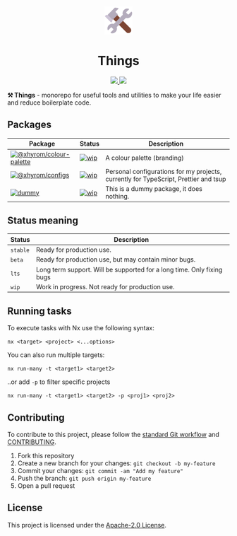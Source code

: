 <p align="center">
  <img src=".github/hammer-and-wrench.png" alt="Hammer and Wrench Emoji" width="64" height="64">
</p>

<h1 align="center">Things</h1>

<p align="center">
    <a href="https://s.xhyrom.dev/discord" alt="Discord">
        <img src="https://img.shields.io/discord/1046534628577640528?label=discord&style=for-the-badge&color=2fbfc4"/>
    </a>
    <a href="https://github.com/xHyroM/things/issues" alt="Issues">
      <img src="https://img.shields.io/github/issues/xHyroM/things?style=for-the-badge"/>
    </a>
</p>

**⚒️ Things** - monorepo for useful tools and utilities to make your life easier and reduce boilerplate code.

## Packages

<!-- START-PACKAGES-TABLE -->
| Package                                                                                                                                                                | Status                                                                                | Description                                                                          |
| ---------------------------------------------------------------------------------------------------------------------------------------------------------------------- | ------------------------------------------------------------------------------------- | ------------------------------------------------------------------------------------ |
| [![@xhyrom/colour-palette](https://img.shields.io/npm/v/@xhyrom/colour-palette?label=%40xhyrom%2Fcolour-palette&style=flat)](https://npmjs.org/@xhyrom/colour-palette) | [![wip](https://img.shields.io/badge/status-wip-red.svg?style=flat)](#status-meaning) | A colour palette (branding)                                                          |
| [![@xhyrom/configs](https://img.shields.io/npm/v/@xhyrom/configs?label=%40xhyrom%2Fconfigs&style=flat)](https://npmjs.org/@xhyrom/configs)                             | [![wip](https://img.shields.io/badge/status-wip-red.svg?style=flat)](#status-meaning) | Personal configurations for my projects, currently for TypeScript, Prettier and tsup |
| [![dummy](https://img.shields.io/npm/v/dummy?label=dummy&style=flat)](https://npmjs.org/dummy)                                                                         | [![wip](https://img.shields.io/badge/status-wip-red.svg?style=flat)](#status-meaning) | This is a dummy package, it does nothing.                                            |
<!-- END-PACKAGES-TABLE -->

## Status meaning

| Status   | Description                                                            |
| -------- | ---------------------------------------------------------------------- |
| `stable` | Ready for production use.                                              |
| `beta`   | Ready for production use, but may contain minor bugs.                  |
| `lts `   | Long term support. Will be supported for a long time. Only fixing bugs |
| `wip`    | Work in progress. Not ready for production use.                        |

## Running tasks

To execute tasks with Nx use the following syntax:

```
nx <target> <project> <...options>
```

You can also run multiple targets:

```
nx run-many -t <target1> <target2>
```

..or add `-p` to filter specific projects

```
nx run-many -t <target1> <target2> -p <proj1> <proj2>
```

## Contributing

To contribute to this project, please follow the [standard Git workflow](https://git-scm.com/book/en/v2/Git-Basics-Getting-a-Git-Repository#The-Standard-Git-Workflow) and [CONTRIBUTING](./CONTRIBUTING.md).

1. Fork this repository
2. Create a new branch for your changes: `git checkout -b my-feature`
3. Commit your changes: `git commit -am "Add my feature"`
4. Push the branch: `git push origin my-feature`
5. Open a pull request


## License

This project is licensed under the [Apache-2.0 License](LICENSE).